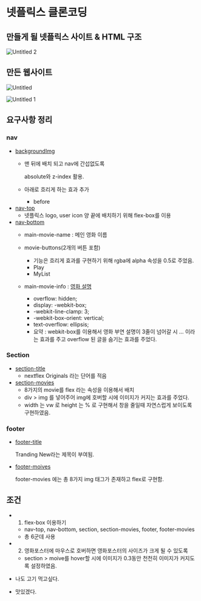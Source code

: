 # 넷플릭스 클론코딩

## 만들게 될 넷플릭스 사이트 & HTML 구조

![Untitled 2](https://github.com/leebongseung/goormtoon-html-css-netflex-croncoding/assets/101985441/29809bd5-9400-446a-a3e2-6ab123442646)

## 만든 웹사이트

![Untitled](https://github.com/leebongseung/goormtoon-html-css-netflex-croncoding/assets/101985441/914e885a-15fe-4a52-8dfb-d5d344c0e67e)

![Untitled 1](https://github.com/leebongseung/goormtoon-html-css-netflex-croncoding/assets/101985441/c653b62e-6a97-4d4f-9472-7a65c5322001)

## 요구사항 정리

### nav

- [backgroundImg](https://github.com/leebongseung/goormtoon-html-css-netflex-croncoding/blob/3278befa038f1c7f6b7353db8a808967eb5d146a/styles/nav.css#L19)
    - 맨 뒤에 배치 되고 nav에 간섭없도록
        
        absolute와 z-index 활용.
        
    - 아래로 흐리게 하는 효과 추가
        - before
- [nav-top](https://github.com/leebongseung/goormtoon-html-css-netflex-croncoding/blob/3278befa038f1c7f6b7353db8a808967eb5d146a/styles/nav.css#L40)
    - 넷플릭스 logo, user icon 양 끝에 배치하기 위해 flex-box를 이용
- [nav-bottom](https://github.com/leebongseung/goormtoon-html-css-netflex-croncoding/blob/3278befa038f1c7f6b7353db8a808967eb5d146a/styles/nav.css#L51)
    - main-movie-name : 메인 영화 이름
    
    - movie-buttons(2개의 버튼 포함)
        - 기능은 흐리게 효과를 구현하기 위해 rgba에 alpha 속성을 0.5로 주었음.
        - Play
        - MyList
    - main-movie-info : [영화 설명](https://github.com/leebongseung/goormtoon-html-css-netflex-croncoding/blob/3278befa038f1c7f6b7353db8a808967eb5d146a/styles/nav.css#L87C12-L87C12)
        - overflow: hidden;
        - display: -webkit-box;
        - -webkit-line-clamp: 3;
        - -webkit-box-orient: vertical;
        - text-overflow: ellipsis;
        - 요약 : webkit-box를 이용해서 영화 부연 설명이 3줄이 넘어갈 시 … 이라는 효과를 주고 overflow 된 글을 숨기는 효과를 주었다.

### Section

- [section-title](https://github.com/leebongseung/goormtoon-html-css-netflex-croncoding/blob/577f44ed6a2b47a47271eefcbc9fa79c00bffbff/styles/section.css#L8)
    - nextflex Originals 라는 단어를 적음
- [section-movies](https://github.com/leebongseung/goormtoon-html-css-netflex-croncoding/blob/ee5a3fa2ce69854d4ee05b92655fce82ca13fafc/styles/section.css#L12)
    - 8가지의 movie를 flex 라는 속성을 이용해서 배치
    - div > img 를 넣어주어 img에 호버할 시에 이미지가 커지는 효과를 주었다.
    - width 는 vw 로 height 는 % 로 구현해서 창을 줄일때 자연스럽게 보이도록 구현하였음.
            

### footer

- [footer-title](https://github.com/leebongseung/goormtoon-html-css-netflex-croncoding/blob/577f44ed6a2b47a47271eefcbc9fa79c00bffbff/styles/footer.css#L8)
    
    Tranding New라는 제목이 부여됨.
    
- [footer-moives](https://github.com/leebongseung/goormtoon-html-css-netflex-croncoding/blob/577f44ed6a2b47a47271eefcbc9fa79c00bffbff/styles/footer.css#L15)
    
    footer-movies 에는 총 8가지 img 태그가 존재하고 flex로 구현함.
    

## 조건

- 1. flex-box 이용하기
    - nav-top, nav-bottom, section, section-movies, footer, footer-movies
    - 총 6군데 사용

- 2. 영화포스터에 마우스로 호버하면 영화포스터의 사이즈가 크게 될 수 있도록
    - section > moive를 hover할 시에 이미지가 0.3동안 천천히 이미지가 커지도록 설정하였음.

- 나도 고기 먹고싶다.
- 맛있겠다.
